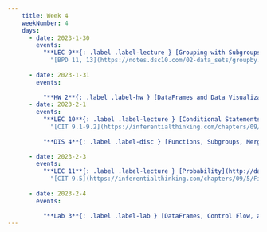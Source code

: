```yaml
---
    title: Week 4
    weekNumber: 4
    days:
      - date: 2023-1-30
        events:
          "**LEC 9**{: .label .label-lecture } [Grouping with Subgroups, Merging](http://datahub.ucsd.edu/user-redirect/git-sync?repo=https://github.com/dsc-courses/dsc10-2023-wi&subPath=lectures/lec09/lec09.ipynb) [✏️](resources/lectures/lec09/lec09.html) [Watch 🎥](https://podcast.ucsd.edu/watch/wi23/dsc10_d00/9/kaltura)":
            "[BPD 11, 13](https://notes.dsc10.com/02-data_sets/groupby.html)"
    
      - date: 2023-1-31
        events:
          
          "**HW 2**{: .label .label-hw } [DataFrames and Data Visualization](http://datahub.ucsd.edu/user-redirect/git-sync?repo=https://github.com/dsc-courses/dsc10-2023-wi&subPath=homeworks/hw02/hw02.ipynb)":
      - date: 2023-2-1
        events:
          "**LEC 10**{: .label .label-lecture } [Conditional Statements and Iteration](http://datahub.ucsd.edu/user-redirect/git-sync?repo=https://github.com/dsc-courses/dsc10-2023-wi&subPath=lectures/lec10/lec10.ipynb) [✏️](resources/lectures/lec10/lec10.html) [Watch 🎥](https://podcast.ucsd.edu/watch/wi23/dsc10_a00/10/kaltura)":
            "[CIT 9.1-9.2](https://inferentialthinking.com/chapters/09/Randomness.html)"
          
          "**DIS 4**{: .label .label-disc } [Functions, Subgroups, Merge, and Control Flow](https://practice.dsc10.com/disc04/index.html) - [Dasha 🎥](https://podcast.ucsd.edu/watch/wi23/dsc10_d00/52), [Dylan 🎥](https://podcast.ucsd.edu/watch/wi23/dsc10_a00/48) ":
                
      - date: 2023-2-3
        events:
          "**LEC 11**{: .label .label-lecture } [Probability](http://datahub.ucsd.edu/user-redirect/git-sync?repo=https://github.com/dsc-courses/dsc10-2023-wi&subPath=lectures/lec11/lec11-solutions.ipynb) ([Blank ✏️](resources/lectures/lec11/lec11-blank.pdf) [9am](resources/lectures/lec11/9am.pdf) [10am](resources/lectures/lec11/10am.pdf) [11am](resources/lectures/lec11/11am.pdf)) [Watch 🎥](https://podcast.ucsd.edu/watch/wi23/dsc10_a00/11/kaltura)":
            "[CIT 9.5](https://inferentialthinking.com/chapters/09/5/Finding_Probabilities.html)"
                
      - date: 2023-2-4
        events:
          
          "**Lab 3**{: .label .label-lab } [DataFrames, Control Flow, and Probability](http://datahub.ucsd.edu/user-redirect/git-sync?repo=https://github.com/dsc-courses/dsc10-2023-wi&subPath=labs/lab03/lab03.ipynb)":
---
```


